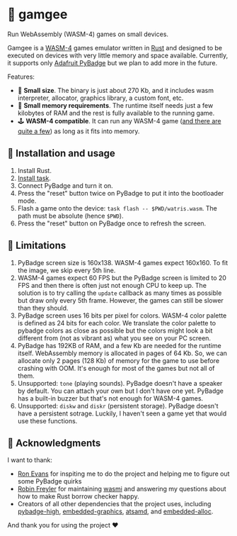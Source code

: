 # 👾 gamgee

Run WebAssembly (WASM-4) games on small devices.

Gamgee is a [WASM-4](https://wasm4.org/) games emulator written in [Rust](https://www.rust-lang.org/) and designed to be executed on devices with very little memory and space available. Currently, it supports only [Adafruit PyBadge](https://www.adafruit.com/product/4200) but we plan to add more in the future.

Features:

* 💾 **Small size**. The binary is just about 270 Kb, and it includes wasm interpreter, allocator, graphics library, a custom font, etc.
* 🐜 **Small memory requirements**. The runtime itself needs just a few kilobytes of RAM and the rest is fully available to the running game.
* 🕹 **WASM-4 compatible**. It can run any WASM-4 game ([and there are quite a few](https://wasm4.org/play)) as long as it fits into memory.

## 🔧 Installation and usage

1. Install Rust.
1. [Install task](https://taskfile.dev/installation/).
1. Connect PyBadge and turn it on.
1. Press the "reset" button twice on PyBadge to put it into the bootloader mode.
1. Flash a game onto the device: `task flash -- $PWD/watris.wasm`. The path must be absolute (hence `$PWD`).
1. Press the "reset" button on PyBadge once to refresh the screen.

## 🙅 Limitations

1. PyBadge screen size is 160x138. WASM-4 games expect 160x160. To fit the image, we skip every 5th line.
1. WASM-4 games expect 60 FPS but the PyBadge screen is limited to 20 FPS and then there is often just not enough CPU to keep up. The solution is to try calling the `update` callback as many times as possible but draw only every 5th frame. However, the games can still be slower than they should.
1. PyBadge screen uses 16 bits per pixel for colors. WASM-4 color palette is defined as 24 bits for each color. We translate the color palette to pybadge colors as close as possible but the colors might look a bit different from (not as vibrant as) what you see on your PC screen.
1. PyBadge has 192KB of RAM, and a few Kb are needed for the runtime itself. WebAssembly memory is allocated in pages of 64 Kb. So, we can allocate only 2 pages (128 Kb) of memory for the game to use before crashing with OOM. It's enough for most of the games but not all of them.
1. Unsupported: `tone` (playing sounds). PyBadge doesn't have a speaker by default. You can attach your own but I don't have one yet. PyBadge has a built-in buzzer but that's not enough for WASM-4 games.
1. Unsupported: `diskw` and `diskr` (persistent storage). PyBadge doesn't have a persistent sotrage. Luckily, I haven't seen a game yet that would use these functions.

## 🙏 Acknowledgments

I want to thank:

* [Ron Evans](https://github.com/deadprogram) for inspiting me to do the project and helping me to figure out some PyBadge quirks
* [Robin Freyler](https://github.com/Robbepop) for maintaining [wasmi](https://github.com/wasmi-labs/wasmi) and answering my questions about how to make Rust borrow checker happy.
* Creators of all other dependencies that the project uses, including [pybadge-high](https://github.com/LuckyTurtleDev/pybadge-high), [embedded-graphics](https://github.com/embedded-graphics/embedded-graphics), [atsamd](https://github.com/atsamd-rs/atsamd), and [embedded-alloc](https://github.com/rust-embedded/embedded-alloc).

And thank you for using the project ♥️
